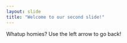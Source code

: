 ```yaml
---
layout: slide
title: "Welcome to our second slide!"
---
```

Whatup homies?
Use the left arrow to go back!

